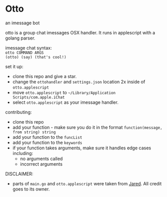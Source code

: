 # Otto
an imessage bot

otto is a group chat imessages OSX handler. It runs in applescript with a golang parser.  


imessage chat syntax:  
`otto COMMAND ARGS`  
`(otto) (say) (that's cool!)`


set it up:
+ clone this repo and give a star.
+ change the `ottohandler` and `settings.json` location 2x inside of `otto.applescript`
+ move `otto.applescript` to `~/Library/Application Scripts/com.apple.iChat` 
+ select `otto.applescript` as your imessage handler.

contributing:
+ clone this repo
+ add your function - make sure you do it in the format `function(message, from string) string`
+ add your function to the `funcList`
+ add your function to the `keywords`
+ if your function takes arguments, make sure it handles edge cases including:
  + no arguments called
  + incorrect arguments

DISCLAIMER:
+ parts of `main.go` and `otto.applescript` were taken from
[Jared](https://github.com/ZekeSnider/Jared). All credit goes to its owner.
